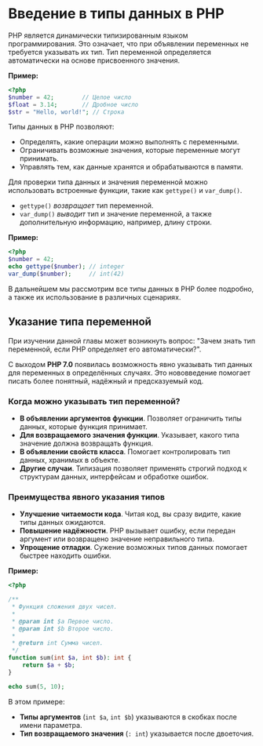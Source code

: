 # Введение в типы данных в PHP

PHP является динамически типизированным языком программирования. Это означает, что при объявлении переменных не требуется указывать их тип. Тип переменной определяется автоматически на основе присвоенного значения.

**Пример:**

```php
<?php
$number = 42;        // Целое число
$float = 3.14;       // Дробное число
$str = "Hello, world!"; // Строка
```

Типы данных в PHP позволяют:

- Определять, какие операции можно выполнять с переменными.
- Ограничивать возможные значения, которые переменные могут принимать.
- Управлять тем, как данные хранятся и обрабатываются в памяти.

Для проверки типа данных и значения переменной можно использовать встроенные функции, такие как `gettype()` и `var_dump()`.

- `gettype()` _возвращает_ тип переменной.
- `var_dump()` _выводит_ тип и значение переменной, а также дополнительную информацию, например, длину строки.

**Пример:**

```php
<?php
$number = 42;
echo gettype($number); // integer
var_dump($number);     // int(42)
```

В дальнейшем мы рассмотрим все типы данных в PHP более подробно, а также их использование в различных сценариях.

## Указание типа переменной

При изучении данной главы может возникнуть вопрос: "Зачем знать тип переменной, если PHP определяет его автоматически?".

С выходом **PHP 7.0** появилась возможность явно указывать тип данных для переменных в определённых случаях. Это нововведение помогает писать более понятный, надёжный и предсказуемый код.

### Когда можно указывать тип переменной?

- **В объявлении аргументов функции**. Позволяет ограничить типы данных, которые функция принимает.
- **Для возвращаемого значения функции**. Указывает, какого типа значение должна возвращать функция.
- **В объявлении свойств класса**. Помогает контролировать тип данных, хранимых в объекте.
- **Другие случаи**. Типизация позволяет применять строгий подход к структурам данных, интерфейсам и обработке ошибок.

### Преимущества явного указания типов

- **Улучшение читаемости кода**. Читая код, вы сразу видите, какие типы данных ожидаются.
- **Повышение надёжности**. PHP вызывает ошибку, если передан аргумент или возвращено значение неправильного типа.
- **Упрощение отладки**. Сужение возможных типов данных помогает быстрее находить ошибки.

**Пример:**

```php
<?php

/**
 * Функция сложения двух чисел.
 *
 * @param int $a Первое число.
 * @param int $b Второе число.
 *
 * @return int Сумма чисел.
 */
function sum(int $a, int $b): int {
    return $a + $b;
}

echo sum(5, 10);
```

В этом примере:

- **Типы аргументов** (`int $a`, `int $b`) указываются в скобках после имени параметра.
- **Тип возвращаемого значения** (`: int`) указывается после двоеточия.
